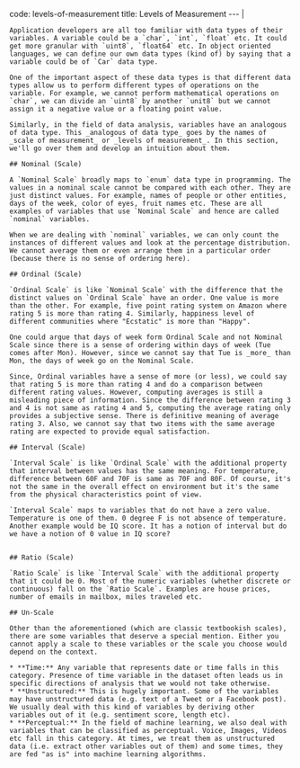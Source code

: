 code: levels-of-measurement
title: Levels of Measurement
--- |

    Application developers are all too familiar with data types of their variables. A variable could be a `char`, `int`, `float` etc. It could get more granular with `uint8`, `float64` etc. In object oriented languages, we can define our own data types (kind of) by saying that a variable could be of `Car` data type.

    One of the important aspect of these data types is that different data types allow us to perform different types of operations on the variable. For example, we cannot perform mathematical operations on `char`, we can divide an `uint8` by another `unit8` but we cannot assign it a negative value or a floating point value.

    Similarly, in the field of data analysis, variables have an analogous of data type. This _analogous of data type_ goes by the names of _scale of measurement_ or _levels of measurement_. In this section, we'll go over them and develop an intuition about them.

    ## Nominal (Scale)

    A `Nominal Scale` broadly maps to `enum` data type in programming. The values in a nominal scale cannot be compared with each other. They are just distinct values. For example, names of people or other entities, days of the week, color of eyes, fruit names etc. These are all examples of variables that use `Nominal Scale` and hence are called `nominal` variables.

    When we are dealing with `nominal` variables, we can only count the instances of different values and look at the percentage distribution. We cannot average them or even arrange them in a particular order (because there is no sense of ordering here).

    ## Ordinal (Scale)

    `Ordinal Scale` is like `Nominal Scale` with the difference that the distinct values on `Ordinal Scale` have an order. One value is more than the other. For example, five point rating system on Amazon where rating 5 is more than rating 4. Similarly, happiness level of different communities where "Ecstatic" is more than "Happy".

    One could argue that days of week form Ordinal Scale and not Nominal Scale since there is a sense of ordering within days of week (Tue comes after Mon). However, since we cannot say that Tue is _more_ than Mon, the days of week go on the Nominal Scale.

    Since, Ordinal variables have a sense of more (or less), we could say that rating 5 is more than rating 4 and do a comparison between different rating values. However, computing averages is still a misleading piece of information. Since the difference between rating 3 and 4 is not same as rating 4 and 5, computing the average rating only provides a subjective sense. There is definitive meaning of average rating 3. Also, we cannot say that two items with the same average rating are expected to provide equal satisfaction.

    ## Interval (Scale)

    `Interval Scale` is like `Ordinal Scale` with the additional property that interval between values has the same meaning. For temperature, difference between 60F and 70F is same as 70F and 80F. Of course, it's not the same in the overall effect on environment but it's the same from the physical characteristics point of view.

    `Interval Scale` maps to variables that do not have a zero value. Temperature is one of them. 0 degree F is not absence of temperature. Another example would be IQ score. It has a notion of interval but do we have a notion of 0 value in IQ score?


    ## Ratio (Scale)

    `Ratio Scale` is like `Interval Scale` with the additional property that it could be 0. Most of the numeric variables (whether discrete or continuous) fall on the `Ratio Scale`. Examples are house prices, number of emails in mailbox, miles traveled etc.

    ## Un-Scale

    Other than the aforementioned (which are classic textbookish scales), there are some variables that deserve a special mention. Either you cannot apply a scale to these variables or the scale you choose would depend on the context.

    * **Time:** Any variable that represents date or time falls in this category. Presence of time variable in the dataset often leads us in specific directions of analysis that we would not take otherwise.
    * **Unstructured:** This is hugely important. Some of the variables may have unstructured data (e.g. text of a Tweet or a Facebook post). We usually deal with this kind of variables by deriving other variables out of it (e.g. sentiment score, length etc).
    * **Perceptual:** In the field of machine learning, we also deal with variables that can be classified as perceptual. Voice, Images, Videos etc fall in this category. At times, we treat them as unstructured data (i.e. extract other variables out of them) and some times, they are fed "as is" into machine learning algorithms.
